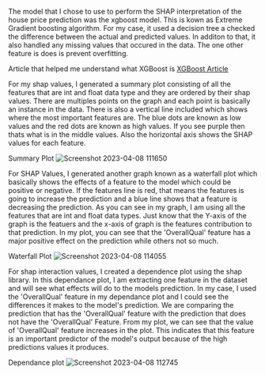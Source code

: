 
The model that I chose to use to perform the SHAP interpretation of the house price prediction was the xgboost model. This is kown as Extreme Gradient boosting algorithm. For my case, it used a decision tree a checked the difference between the actual and predicted values. In additon to that, it also handled any missing values that occured in the data. The one other feature is does is prevent overfitting.

Article that helped me understand what XGBoost is [XGBoost Article](https://machinelearningmastery.com/gentle-introduction-xgboost-applied-machine-learning/)

For my shap values, I generated a summary plot consisting of all the features that are int and float data type and they are ordered by their shap values. There are multiples points on the graph and each point is basically an instance in the data. There is also a vertical line included which shows where the most important features are. The blue dots are known as low values and the red dots are known as high values. If you see purple then thats what is in the middle values. Also the horizontal axis shows the SHAP values for each feature.

Summary Plot
![Screenshot 2023-04-08 111650](https://user-images.githubusercontent.com/123338238/230729110-a6cb33bf-7b62-49b6-ad15-7e2fb5aeb34a.png)

For SHAP Values, I generated another graph known as a waterfall plot which basically shows the effects of a feature to the model which could be positive or negative. If the features line is red, that means the features is going to increase the prediction and a blue line shows that a feature is decreasing the prediction. As you can see in my graph, I am using all the features that are int and float data types. Just know that the Y-axis of the graph is the featuers and the x-axis of graph is the features contribution to that prediction. In my plot, you can see that the 'OverallQual' feature has a major positive effect on the prediction while others not so much.

Waterfall Plot
![Screenshot 2023-04-08 114055](https://user-images.githubusercontent.com/123338238/230730485-4508eedc-9914-47d2-a022-ac7213bee57f.png)


For shap interaction values, I created a dependence plot using the shap library. In this dependance plot, I am extracting one feature in the dataset and will see what effects will do to the models prediction. In my case, I used the 'OverallQual' feature in my dependance plot and I could see the differences it makes to the model's prediction. We are comparing the prediction that has the 'OverallQual' feature with the prediction that does not have the 'OverallQual' Feature. From my plot, we can see that the value of 'OverallQual' feature increases in the plot. This indicates that this feature is an important predictor of the model's output because of the high predictions values it produces.


Dependance plot
![Screenshot 2023-04-08 112745](https://user-images.githubusercontent.com/123338238/230729730-b6b880c1-0c14-47a4-b886-92510fab88e7.png)


